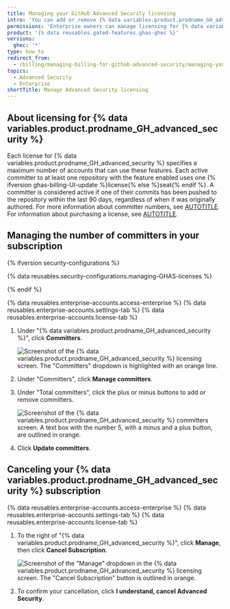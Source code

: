 ```yaml
---
title: Managing your GitHub Advanced Security licensing
intro: 'You can add or remove {% data variables.product.prodname_GH_advanced_security %} licenses for your enterprise.'
permissions: 'Enterprise owners can manage licensing for {% data variables.product.prodname_GH_advanced_security %}.'
product: '{% data reusables.gated-features.ghas-ghec %}'
versions:
  ghec: '*'
type: how_to
redirect_from:
  - /billing/managing-billing-for-github-advanced-security/managing-your-github-advanced-security-licensing
topics:
  - Advanced Security
  - Enterprise
shortTitle: Manage Advanced Security licensing
---
```

## About licensing for {% data variables.product.prodname_GH_advanced_security %}

Each license for {% data variables.product.prodname_GH_advanced_security %} specifies a maximum number of accounts that can use these features. Each active committer to at least one repository with the feature enabled uses one {% ifversion ghas-billing-UI-update %}license{% else %}seat{% endif %}. A committer is considered active if one of their commits has been pushed to the repository within the last 90 days, regardless of when it was originally authored. For more information about committer numbers, see [AUTOTITLE](/billing/managing-billing-for-your-products/managing-billing-for-github-advanced-security/about-billing-for-github-advanced-security). For information about purchasing a license, see [AUTOTITLE](/billing/managing-billing-for-your-products/managing-billing-for-github-advanced-security/signing-up-for-github-advanced-security).

## Managing the number of committers in your subscription

{% ifversion security-configurations %}

{% data reusables.security-configurations.managing-GHAS-licenses %}

{% endif %}

{% data reusables.enterprise-accounts.access-enterprise %}
{% data reusables.enterprise-accounts.settings-tab %}
{% data reusables.enterprise-accounts.license-tab %}
1. Under "{% data variables.product.prodname_GH_advanced_security %}", click **Committers**.

   ![Screenshot of the {% data variables.product.prodname_GH_advanced_security %} licensing screen. The "Committers" dropdown is highlighted with an orange line.](/assets/images/help/enterprises/ghas-committers-dropdown.png)
1. Under "Committers", click **Manage committers**.
1. Under "Total committers", click the plus or minus buttons to add or remove committers.

   ![Screenshot of the {% data variables.product.prodname_GH_advanced_security %} committers screen. A text box with the number 5, with a minus and a plus button, are outlined in orange.](/assets/images/help/enterprises/ghas-add-committers.png)
1. Click **Update committers**.

## Canceling your {% data variables.product.prodname_GH_advanced_security %} subscription

{% data reusables.enterprise-accounts.access-enterprise %}
{% data reusables.enterprise-accounts.settings-tab %}
{% data reusables.enterprise-accounts.license-tab %}
1. To the right of "{% data variables.product.prodname_GH_advanced_security %}", click **Manage**, then click **Cancel Subscription**.

   ![Screenshot of the "Manage" dropdown in the {% data variables.product.prodname_GH_advanced_security %} licensing screen. The "Cancel Subscription" button is outlined in orange.](/assets/images/help/enterprises/ghas-cancel-subscription.png)
1. To confirm your cancellation, click **I understand, cancel Advanced Security**.

